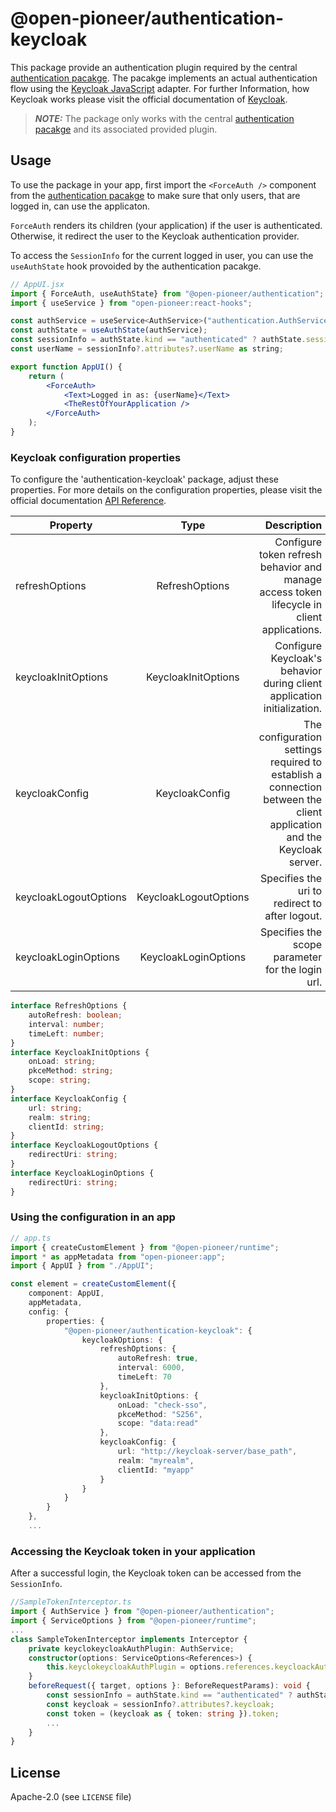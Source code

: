 # @open-pioneer/authentication-keycloak

This package provide an authentication plugin required by the central [authentication pacakge](https://github.com/open-pioneer/trails-core-packages/blob/main/src/packages/authentication/README.md#implementing-an-authentication-plugin). The pacakge implements an actual authentication flow using the [Keycloak JavaScript](#https://www.keycloak.org/docs/latest/securing_apps/index.html#_javascript_adapter) adapter. For further Information, how Keycloak works please visit the official documentation of [Keycloak](https://www.keycloak.org/).

> **_NOTE:_** The package only works with the central [authentication pacakge](https://github.com/open-pioneer/trails-core-packages/blob/main/src/packages/authentication/README.md#implementing-an-authentication-plugin) and its associated provided plugin.

## Usage

To use the package in your app, first import the `<ForceAuth />` component from the [authentication pacakge](https://github.com/open-pioneer/trails-core-packages/blob/main/src/packages/authentication/README.md#implementing-an-authentication-plugin) to make sure that only users, that are logged in, can use the applicaton.

`ForceAuth` renders its children (your application) if the user is authenticated.
Otherwise, it redirect the user to the Keycloak authentication provider.

To access the `SessionInfo` for the current logged in user, you can use the `useAuthState` hook provoided by the authentication pacakge.

```jsx
// AppUI.jsx
import { ForceAuth, useAuthState} from "@open-pioneer/authentication";
import { useService } from "open-pioneer:react-hooks";

const authService = useService<AuthService>("authentication.AuthService");
const authState = useAuthState(authService);
const sessionInfo = authState.kind == "authenticated" ? authState.sessionInfo : undefined;
const userName = sessionInfo?.attributes?.userName as string;

export function AppUI() {
    return (
        <ForceAuth>
			<Text>Logged in as: {userName}</Text>
            <TheRestOfYourApplication />
        </ForceAuth>
    );
}
```

### Keycloak configuration properties

To configure the 'authentication-keycloak' package, adjust these properties. For more details on the configuration properties, please visit the official documentation [API Reference](https://www.keycloak.org/docs/latest/securing_apps/index.html#api-reference).

| Property              |         Type          |                                                                                                           Description |                                                         Default |
| --------------------- | :-------------------: | --------------------------------------------------------------------------------------------------------------------: | --------------------------------------------------------------: |
| refreshOptions        |    RefreshOptions     |                            Configure token refresh behavior and manage access token lifecycle in client applications. |             `{autoRefresh: true, interval: 6000, timeLeft: 70}` |
| keycloakInitOptions   |  KeycloakInitOptions  |                                               Configure Keycloak's behavior during client application initialization. | `{onLoad: "check-sso", pkceMethod: "S256", scope: "data:read"}` |
| keycloakConfig        |    KeycloakConfig     | The configuration settings required to establish a connection between the client application and the Keycloak server. |                                                                 |
| keycloakLogoutOptions | KeycloakLogoutOptions |                                                                        Specifies the uri to redirect to after logout. |                                      `{redirectUri: undefined}` |
| keycloakLoginOptions  | KeycloakLoginOptions  |                                                                      Specifies the scope parameter for the login url. |                                      `{redirectUri: undefined}` |

```ts
interface RefreshOptions {
    autoRefresh: boolean;
    interval: number;
    timeLeft: number;
}
interface KeycloakInitOptions {
    onLoad: string;
    pkceMethod: string;
    scope: string;
}
interface KeycloakConfig {
    url: string;
    realm: string;
    clientId: string;
}
interface KeycloakLogoutOptions {
    redirectUri: string;
}
interface KeycloakLoginOptions {
    redirectUri: string;
}
```

### Using the configuration in an app

```ts
// app.ts
import { createCustomElement } from "@open-pioneer/runtime";
import * as appMetadata from "open-pioneer:app";
import { AppUI } from "./AppUI";

const element = createCustomElement({
    component: AppUI,
    appMetadata,
    config: {
        properties: {
            "@open-pioneer/authentication-keycloak": {
                keycloakOptions: {
                    refreshOptions: {
                        autoRefresh: true,
                        interval: 6000,
                        timeLeft: 70
                    },
                    keycloakInitOptions: {
                        onLoad: "check-sso",
                        pkceMethod: "S256",
                        scope: "data:read"
                    },
                    keycloakConfig: {
                        url: "http://keycloak-server/base_path",
                        realm: "myrealm",
                        clientId: "myapp"
                    }
                }
            }
        }
    },
	...

```

### Accessing the Keycloak token in your application

After a successful login, the Keycloak token can be accessed from the `SessionInfo`.

```ts
//SampleTokenInterceptor.ts
import { AuthService } from "@open-pioneer/authentication";
import { ServiceOptions } from "@open-pioneer/runtime";
...
class SampleTokenInterceptor implements Interceptor {
    private keyclokeycloakAuthPlugin: AuthService;
    constructor(options: ServiceOptions<References>) {
        this.keyclokeycloakAuthPlugin = options.references.keycloackAuthPlugin;
    }
    beforeRequest({ target, options }: BeforeRequestParams): void {
        const sessionInfo = authState.kind == "authenticated" ? authState.sessionInfo : undefined;
        const keycloak = sessionInfo?.attributes?.keycloak;
        const token = (keycloak as { token: string }).token;
        ...
    }
}
```

## License

Apache-2.0 (see `LICENSE` file)
